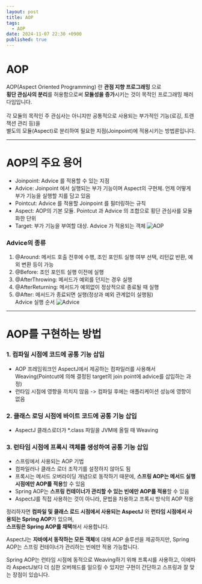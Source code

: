 ```yaml
---
layout: post
title: AOP
tags:
  - AOP
date: 2024-11-07 22:30 +0900
published: true
---
```


# AOP

AOP(Aspect Oriented Programming) 란 **관점 지향 프로그래밍** 으로 <br />
**횡단 관심사의 분리**를 허용함으로써 **모듈성을 증가**시키는 것이 목적인 프로그래밍 패러다임입니다. <br />
<br />
각 모듈의 목적인 주 관심사는 아니지만 공통적으로 사용되는 부가적인 기능(로깅, 트랜잭션 관리 등)을 <br />
별도의 모듈(Aspect)로 분리하여 필요한 지점(Joinpoint)에 적용시키는 방법론입니다.

<hr />

# AOP의 주요 용어

* Joinpoint: Advice 를 적용할 수 있는 지점
* Advice: Joinpoint 에서 실행되는 부가 기능이며 Aspect의 구현체. 언제 어떻게 부가 기능을 실행할 지를 담고 있음
* Pointcut: Advice 를 적용할 Joinpoint 를 필터링하는 규칙
* Aspect: AOP의 기본 모듈. Pointcut 과 Advice 의 조합으로 횡단 관심사를 모듈화한 단위
* Target: 부가 기능을 부여할 대상. Advice 가 적용되는 객체
  ![AOP](https://github.com/user-attachments/assets/b35ae86f-b958-48ff-a544-bb1f2885386d)

### Advice의 종류

1) @Around: 메서드 호출 전후에 수행, 조인 포인트 실행 여부 선택, 리턴값 반환, 예외 변환 등이 가능
2) @Before: 조인 포인트 실행 이전에 실행
3) @AfterThrowing: 메서드가 예외를 던지는 경우 실행
4) @AfterReturning: 메서드가 예외없이 정상적으로 종료될 때 실행
5) @After: 메서드가 종료되면 실행(정상과 예외 관계없이 실행됨)
   <br />
   Advice 실행 순서
   ![Advice](https://github.com/user-attachments/assets/f9f8dbf3-9dcd-4b6b-8b25-8b77c9d96c2c)

<hr />

# AOP를 구현하는 방법

### 1. 컴파일 시점에 코드에 공통 기능 삽입

* AOP 프레임워크인 AspectJ에서 제공하는 컴파일러를 사용해서 Weaving(Pointcut에 의해 결정된 target의 join point에 advice를 삽입하는 과정)
* 런타임 시점에 영향을 끼치지 않음 -> 컴파일 후에는 애플리케이션 성능에 영향이 없음

### 2. 클래스 로딩 시점에 바이트 코드에 공통 기능 삽입

* AspectJ 클래스로더가 *.class 파일을 JVM에 올릴 때 Weaving

### 3. 런타임 시점에 프록시 객체를 생성하여 공통 기능 삽입

* 스프링에서 사용되는 AOP 기법
* 컴파일러나 클래스 로더 조작기를 설정하지 않아도 됨
* 프록시는 메서드 오버라이딩 개념으로 동작하기 때문에, **스프링 AOP는 메서드 실행 시점에만 AOP를 적용**할 수 있음
* Spring AOP는 **스프링 컨테이너가 관리할 수 있는 빈에만 AOP를 적용**할 수 있음
* AspectJ를 직접 사용하는 것이 아니라, 문법을 차용하고 프록시 방식의 AOP 적용


정리하자면 **컴파일 및 클래스 로드 시점에서 사용되는 AspectJ** 와 **런타임 시점에서 사용되는 Spring AOP**가 있으며, <br />
**스프링은 Spring AOP를 채택**해서 사용합니다. <br />

AspectJ는 **자바에서 동작하는 모든 객체**에 대해 AOP 솔루션을 제공하지만, Spring AOP는 스프링 컨테이너가 관리하는 빈에만 적용 가능합니다.

Spring AOP는 런타임 시점에 동적으로 Weaving하기 위해 프록시를 사용하고, 이에따라 AspectJ보다 더 심한 오버헤드를 일으킬 수 있지만 구현이 간단하고 스프링과 잘 맞는 장점이 있습니다.
